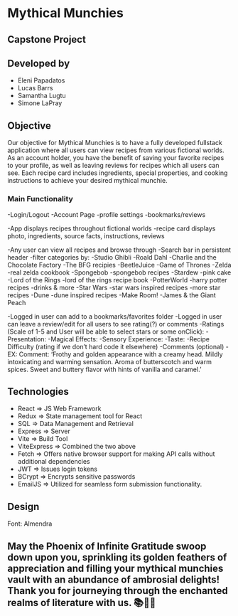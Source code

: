 # Mythical Munchies

## Capstone Project 

## Developed by 
  - Eleni Papadatos
  - Lucas Barrs
  - Samantha Lugtu
  - Simone LaPray


## Objective

Our objective for Mythical Munchies is to have a fully developed fullstack application where all users can view recipes from various fictional worlds. As an account holder, you have the benefit of saving your favorite recipes to your profile, as well as leaving reviews for recipes which all users can see. Each recipe card includes ingredients, special properties, and cooking instructions to achieve your desired mythical munchie.






### Main Functionality

-Login/Logout
-Account Page
  -profile settings
  -bookmarks/reviews

-App displays recipes throughout fictional worlds
  -recipe card  displays photo, ingredients, source facts, instructions, reviews

-Any user can view all recipes and browse through
  -Search bar in persistent header
  -filter categories by:
    -Studio Ghibli
    -Roald Dahl
    -Charlie and the Chocolate Factory
    -The BFG recipies
    -BeetleJuice
    -Game of Thrones
    -Zelda
      -real zelda cookbook
    -Spongebob
      -spongebob recipes
    -Stardew
      -pink cake
    -Lord of the Rings
      -lord of the rings recipe book
    -PotterWorld
      -harry potter recipes
      -drinks & more
    -Star Wars
      -star wars inspired recipes
      -more star recipes
    -Dune
      -dune inspired recipes
    -Make Room!
    -James & the Giant Peach

-Logged in user can add to a bookmarks/favorites folder
-Logged in user can leave a review/edit  for all users to see rating(?) or comments
-Ratings (Scale of 1-5 and User will be able to select stars or some onClick):
  -Presentation:
  -Magical Effects:
  -Sensory Experience:
  -Taste:
  -Recipe Difficulty (rating if we don’t hard code it elsewhere)
  -Comments (optional)
    -EX: Comment: ‘Frothy and golden appearance with a creamy head. Mildly intoxicating and warming sensation. Aroma of butterscotch and warm spices. Sweet and buttery flavor with hints of vanilla and caramel.’





## Technologies
- React => JS Web Framework
- Redux => State management tool for React
- SQL => Data Management and Retrieval
- Express => Server
- Vite => Build Tool
- ViteExpress => Combined the two above
- Fetch => Offers native browser support for making API calls without additional dependencies
- JWT => Issues login tokens
- BCrypt => Encrypts sensitive passwords
- EmailJS => Utilized for seamless form submission functionality.

## Design 
Font: Almendra


## May the Phoenix of Infinite Gratitude swoop down upon you, sprinkling its golden feathers of appreciation and filling your mythical munchies vault with an abundance of ambrosial delights! Thank you for journeying through the enchanted realms of literature with us. 📚🔮✨

